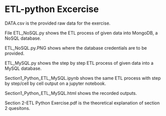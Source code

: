 # ETL-python Excercise

DATA.csv is the provided raw data for the exercise.

File ETL_NoSQL.py shows the ETL process of given data into MongoDB, a NoSQL database. 

ETL_NoSQL.py.PNG shows where the database credentials are to be provided. 

ETL_MySQL.py shows the step by step ETL process of given data into a MySQL database.

Section1_Python_ETL_MySQL.ipynb shows the same ETL process with step by step/cell by cell output on a jupyter notebook.

Section1_Python_ETL_MySQL.html shows the recorded outputs.

Section 2-ETL Python Exercise.pdf is the theoretical explanation of section 2 quesitons. 

